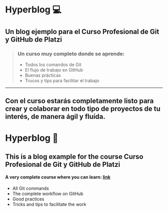 # **Hyperblog** 💻

Un blog ejemplo para el Curso Profesional de Git y GitHub de Platzi
------------
> ### Un curso muy completo donde se aprende:
> - Todos los comandos de Git
> - El flujo de trabajo en GitHub
> - Buenas prácticas
> - Trucos y tips para facilitar el trabajo
------------

Con el curso estarás completamente listo para crear y colaborar en todo tipo de proyectos de tu interés, de manera ágil y fluída.
------------
# **Hyperblog** 📰 
This is a blog example for the course Curso Profesional de Git y GitHub de Platzi
------------
#### A very complete course where you can learn: [link](https://platzi.com/new-home/clases/1557-git-github/19934-por-que-usar-un-sistema-de-control-de-versiones-co/ "link")
- All Git commands
- The complete workflow on GitHub
- Good practices
- Tricks and tips to facilitate the work

